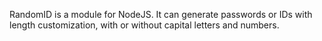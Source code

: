 RandomID is a module for NodeJS. It can generate passwords or IDs with length customization, with or without capital letters and numbers.